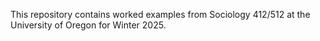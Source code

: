 This repository contains worked examples from Sociology 412/512 at the University of Oregon for Winter 2025.
